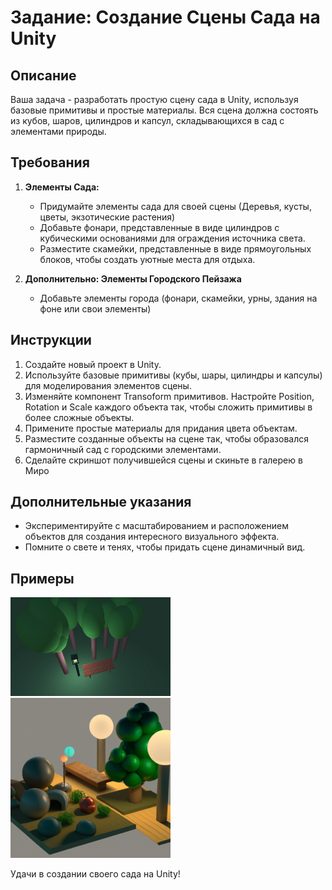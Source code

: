 # Задание: Создание Сцены Сада на Unity

## Описание

Ваша задача - разработать простую сцену сада в Unity, используя базовые примитивы и простые материалы. Вся сцена должна состоять из кубов, шаров, цилиндров и капсул, складывающихся в сад с элементами природы.

## Требования

1. **Элементы Сада:**
   - Придумайте элементы сада для своей сцены (Деревья, кусты, цветы, экзотические растения)
   - Добавьте фонари, представленные в виде цилиндров с кубическими основаниями для ограждения источника света.
   - Разместите скамейки, представленные в виде прямоугольных блоков, чтобы создать уютные места для отдыха.

2. **Дополнительно: Элементы Городского Пейзажа**
   - Добавьте элементы города (фонари, скамейки, урны, здания на фоне или свои элементы)

## Инструкции

1. Создайте новый проект в Unity.
2. Используйте базовые примитивы (кубы, шары, цилиндры и капсулы) для моделирования элементов сцены.
3. Изменяйте компонент Transoform примитивов. Настройте Position, Rotation и Scale каждого объекта так, чтобы сложить примитивы в более сложные объекты.
4. Примените простые материалы для придания цвета объектам.
5. Разместите созданные объекты на сцене так, чтобы образовался гармоничный сад с городскими элементами.
6. Сделайте скриншот получившейся сцены и скиньте в галерею в Миро

## Дополнительные указания

- Экспериментируйте с масштабированием и расположением объектов для создания интересного визуального эффекта.
- Помните о свете и тенях, чтобы придать сцене динамичный вид.

## Примеры

<img src="https://github.com/copetonrob/YP_Unity_M2_W1/blob/main/Задание%201/example1.png" width="256"/>
<img src="https://github.com/copetonrob/YP_Unity_M2_W1/blob/main/Задание%201/example2.png" width="256"/>

Удачи в создании своего сада на Unity!
